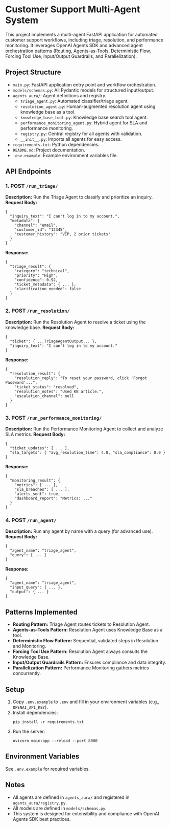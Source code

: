# Customer Support Multi-Agent System

This project implements a multi-agent FastAPI application for automated customer support workflows, including triage, resolution, and performance monitoring. It leverages OpenAI Agents SDK and advanced agent orchestration patterns (Routing, Agents-as-Tools, Deterministic Flow, Forcing Tool Use, Input/Output Guardrails, and Parallelization).

## Project Structure

- `main.py`: FastAPI application entry point and workflow orchestration.
- `models/schemas.py`: All Pydantic models for structured input/output.
- `agents_aura/`: Agent definitions and registry.
  - `triage_agent.py`: Automated classifier/triage agent.
  - `resolution_agent.py`: Human-augmented resolution agent using knowledge base as a tool.
  - `knowledge_base_tool.py`: Knowledge base search tool agent.
  - `performance_monitoring_agent.py`: Hybrid agent for SLA and performance monitoring.
  - `registry.py`: Central registry for all agents with validation.
  - `__init__.py`: Imports all agents for easy access.
- `requirements.txt`: Python dependencies.
- `README.md`: Project documentation.
- `.env.example`: Example environment variables file.

## API Endpoints

### 1. POST `/run_triage/`
**Description:** Run the Triage Agent to classify and prioritize an inquiry.
**Request Body:**
```
{
  "inquiry_text": "I can't log in to my account.",
  "metadata": {
    "channel": "email",
    "customer_id": "12345",
    "customer_history": "VIP, 2 prior tickets"
  }
}
```
**Response:**
```
{
  "triage_result": {
    "category": "technical",
    "priority": "High",
    "confidence": 0.92,
    "ticket_metadata": { ... },
    "clarification_needed": false
  }
}
```

### 2. POST `/run_resolution/`
**Description:** Run the Resolution Agent to resolve a ticket using the knowledge base.
**Request Body:**
```
{
  "ticket": { ...TriageAgentOutput... },
  "inquiry_text": "I can't log in to my account."
}
```
**Response:**
```
{
  "resolution_result": {
    "resolution_reply": "To reset your password, click 'Forgot Password'...",
    "ticket_status": "resolved",
    "resolution_notes": "Used KB article.",
    "escalation_channel": null
  }
}
```

### 3. POST `/run_performance_monitoring/`
**Description:** Run the Performance Monitoring Agent to collect and analyze SLA metrics.
**Request Body:**
```
{
  "ticket_updates": [ ... ],
  "sla_targets": { "avg_resolution_time": 4.0, "sla_compliance": 0.9 }
}
```
**Response:**
```
{
  "monitoring_result": {
    "metrics": [ ... ],
    "sla_breaches": [ ... ],
    "alerts_sent": true,
    "dashboard_report": "Metrics: ..."
  }
}
```

### 4. POST `/run_agent/`
**Description:** Run any agent by name with a query (for advanced use).
**Request Body:**
```
{
  "agent_name": "triage_agent",
  "query": { ... }
}
```
**Response:**
```
{
  "agent_name": "triage_agent",
  "input_query": { ... },
  "output": { ... }
}
```

## Patterns Implemented
- **Routing Pattern:** Triage Agent routes tickets to Resolution Agent.
- **Agents-as-Tools Pattern:** Resolution Agent uses Knowledge Base as a tool.
- **Deterministic Flow Pattern:** Sequential, validated steps in Resolution and Monitoring.
- **Forcing Tool Use Pattern:** Resolution Agent always consults the Knowledge Base.
- **Input/Output Guardrails Pattern:** Ensures compliance and data integrity.
- **Parallelization Pattern:** Performance Monitoring gathers metrics concurrently.

## Setup
1. Copy `.env.example` to `.env` and fill in your environment variables (e.g., `OPENAI_API_KEY`).
2. Install dependencies:
   ```
   pip install -r requirements.txt
   ```
3. Run the server:
   ```
   uvicorn main:app --reload --port 8000
   ```

## Environment Variables
See `.env.example` for required variables.

## Notes
- All agents are defined in `agents_aura/` and registered in `agents_aura/registry.py`.
- All models are defined in `models/schemas.py`.
- This system is designed for extensibility and compliance with OpenAI Agents SDK best practices.
